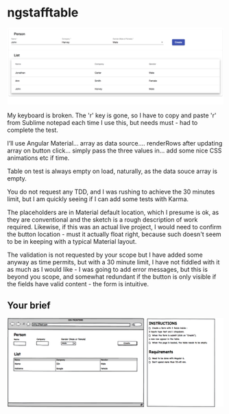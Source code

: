 # ngstafftable

![actual](./img/i2n-frontend-actual.png) 

My keyboard is broken. The 'r' key is gone, so I have to copy and paste 'r' from Sublime notepad each time I use this, but needs must - had to complete the test.

I’ll use Angular Material... array as data source.... renderRows after updating array on button click... simply pass the three values in... add some nice CSS animations etc if time.  

Table on test is always empty on load, naturally, as the data souce array is empty.

You do not request any TDD, and I was rushing to achieve the 30 minutes limit, but I am quickly seeing if I can add some tests with Karma.

The placeholders are in Material default location, which I presume is ok, as they are conventional and the sketch is a rough description of work required. Likewise, if this was an actual live project, I would need to confirm the button location - must it actually float right, because such doesn't seem to be in keeping with a typical Material layout.  

The validation is not requested by your scope but I have added some anyway as time permits, but with a 30 minute limit, I have not fiddled with it as much as I would like - I was going to add error messages, but this is beyond you scope, and somewhat redundant if the button is only visible if the fields have valid content - the form is intuitive.

## Your brief  
![brief](./img/i2n-frontend-test.png)   